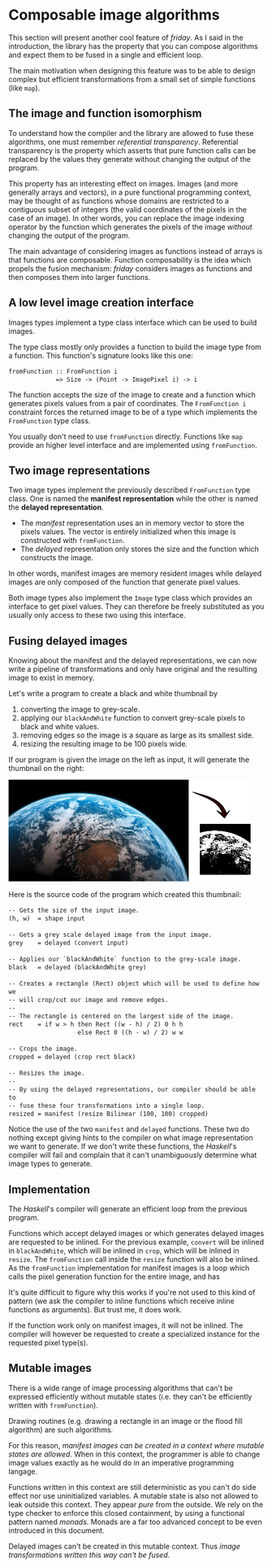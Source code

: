 # Composable image algorithms

This section will present another cool feature of *friday*. As I said in the
introduction, the library has the property that you can compose algorithms and
expect them to be fused in a single and efficient loop.

The main motivation when designing this feature was to be able to design complex
but efficient transformations from a small set of simple functions (like `map`).

## The image and function isomorphism

To understand how the compiler and the library are allowed to fuse these
algorithms, one must remember *referential transparency*. Referential
transparency is the property which asserts that pure function calls can be
replaced by the values they generate without changing the output of the program.

This property has an interesting effect on images. Images (and more generally
arrays and vectors), in a pure functional programming context, may be thought of
as functions whose domains are restricted to a contiguous subset of integers
(the valid coordinates of the pixels in the case of an image). In other words,
you can replace the image indexing operator by the function which generates the
pixels of the image *without* changing the output of the program.

The main advantage of considering images as functions instead of arrays is
that functions are composable. Function composability is the idea which propels
the fusion mechanism: *friday* considers images as functions and then composes
them into larger functions.

## A low level image creation interface

Images types implement a type class interface which can be used to build images.

The type class mostly only provides a function to build the image type from a
function. This function's signature looks like this one:

    fromFunction :: FromFunction i
                 => Size -> (Point -> ImagePixel i) -> i

The function accepts the size of the image to create and a function which
generates pixels values from a pair of coordinates. The `FromFunction i`
constraint forces the returned image to be of a type which implements the 
`FromFunction` type class.


You usually don't need to use `fromFunction` directly. Functions like `map`
provide an higher level interface and are implemented using `fromFunction`.

## Two image representations

Two image types implement the previously described `FromFunction` type class.
One is named the **manifest representation** while the other is named the
**delayed representation**.

* The *manifest* representation uses an in memory vector to store the pixels
  values. The vector is entirely initialized when this image is constructed
  with `fromFunction`.
* The *delayed* representation only stores the size and the function which
  constructs the image.

In other words, manifest images are memory resident images while delayed images
are only composed of the function that generate pixel values.

Both image types also implement the `Image` type class which provides an
interface to get pixel values. They can therefore be freely substituted as you
usually only access to these two using this interface.

## Fusing delayed images

Knowing about the manifest and the delayed representations, we can now write a
pipeline of transformations and only have original and the resulting image to
exist in memory.

Let's write a program to create a black and white thumbnail by

1. converting the image to grey-scale.
2. applying our `blackAndWhite` function to convert grey-scale pixels to black
   and white values.
3. removing edges so the image is a square as large as its smallest side.
4. resizing the resulting image to be 100 pixels wide.

If our program is given the image on the left as input, it will generate the
thumbnail on the right:

![Thumbnail example](example.png)

Here is the source code of the program which created this thumbnail:

    -- Gets the size of the input image.
    (h, w)  = shape input

    -- Gets a grey scale delayed image from the input image.
    grey    = delayed (convert input)

    -- Applies our `blackAndWhite` function to the grey-scale image.
    black   = delayed (blackAndWhite grey)

    -- Creates a rectangle (Rect) object which will be used to define how we
    -- will crop/cut our image and remove edges.
    --
    -- The rectangle is centered on the largest side of the image.
    rect    = if w > h then Rect ((w - h) / 2) 0 h h
                       else Rect 0 ((h - w) / 2) w w

    -- Crops the image.
    cropped = delayed (crop rect black)

    -- Resizes the image.
    --
    -- By using the delayed representations, our compiler should be able to 
    -- fuse these four transformations into a single loop.
    resized = manifest (resize Bilinear (100, 100) cropped)

Notice the use of the two `manifest` and `delayed` functions. These two do
nothing except giving hints to the compiler on what image representation we
want to generate. If we don't write these functions, the *Haskell*'s compiler
will fail and complain that it can't unambiguously determine what image types to
generate.

## Implementation

The *Haskell*'s compiler will generate an efficient loop from the previous
program.

Functions which accept delayed images or which generates delayed images are
requested to be inlined. For the previous example, `convert` will be inlined in
`blackAndWhite`, which will be inlined in `crop`, which will be inlined in
`resize`. The `fromFunction` call inside the `resize` function will also be
inlined. As the `fromFunction` implementation for manifest images is a loop
which calls the pixel generation function for the entire image, and has 

It's quite difficult to figure why this works if you're not used to this kind
of pattern (we ask the compiler to inline functions which receive inline
functions as arguments). But trust me, it does work.

If the function work only on manifest images, it will not be inlined. The
compiler will however be requested to create a specialized instance for the 
requested pixel type(s).

## Mutable images

There is a wide range of image processing algorithms that can't be expressed
efficiently without mutable states (i.e. they can't be efficiently written with
`fromFunction`).

Drawing routines (e.g. drawing a rectangle in an image or the flood fill
algorithm) are such algorithms.

For this reason, *manifest images can be created in a context where mutable
states are allowed*. When in this context, the programmer is able to change
image values exactly as he would do in an imperative programming langage.

Functions written in this context are still deterministic as you can't do side
effect nor use uninitialized variables. A mutable state is also not allowed to
leak outside this context. They appear *pure* from the outside. We rely on the
type checker to enforce this closed containment, by using a functional pattern
named *monads*. Monads are a far too advanced concept to be even introduced in
this document.

Delayed images can't be created in this mutable context. Thus *image 
transformations written this way can't be fused*.
